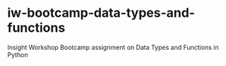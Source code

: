 # iw-bootcamp-data-types-and-functions
Insight Workshop Bootcamp assignment on Data Types and Functions in Python
